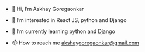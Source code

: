 - 👋 Hi, I’m Askhay Goregaonkar
- 👀 I’m interested in  React JS, python and Django
- 🌱 I’m currently learning python and Django

- 📫 How to reach me akshaygoregaonkar@gmail.com

<!---
akshaygoregaonkar/akshaygoregaonkar is a ✨ special ✨ repository because its `README.md` (this file) appears on your GitHub profile.
You can click the Preview link to take a look at your changes.
--->
